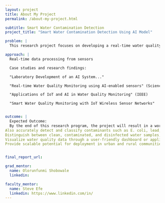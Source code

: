 ```yaml
---
layout: project
title: About My Project
permalink: /about-my-project.html

subtitle: Smart Water Contamination Detection 
project_title: "Smart Water Contamination Detection Using AI Model"

problem: |
  This research project focuses on developing a real-time water quality monitoring system using Artificial Intelligence (AI) technologies. Our system leverages AI-powered algorithms combined with low-cost, distributed sensors to detect contaminants such as lead, E. coli, and nitrates in various water sources. These smart sensors collect live data, which is then processed using machine learning techniques for rapid anomaly detection and predictive analysis. This project seeks to explore how neural signals can be translated into reliable control commands for assistive robots, improving autonomy and quality of life.

approach: |  
  Real-time data processing from sensors

  Case studies and research findings:

  "Laboratory Development of an AI System..."

  "Real-time Water Quality Monitoring using AI-enabled sensors" (ScienceDirect)

  "Applications of IoT and AI in Water Quality Monitoring" (IEEE)

  "Smart Water Quality Monitoring with IoT Wireless Sensor Networks"


outcome: |
  Expected Outcome:
  By the end of this research program, the project will result in a working prototype of a smart water contamination detection system. This system will demonstrate the ability to continuously monitor water quality in real time using multispectral sensors and low-cost IoT hardware.
Also accurately detect and classify contaminants such as E. coli, lead, and nitrates using trained machine learning models.
Distinguish between clean, contaminated, and disinfected water samples, validated through spectral analysis and microbial testing.
Visualize water quality data through a user-friendly dashboard or application interface, enabling live alerts and historical tracking.
Provide scalable potential for deployment in urban and rural communities, especially those vulnerable to waterborne disease outbreaks or lacking traditional lab testing infrastructure.


final_report_url:

grad_mentor:
  name: Olorunfunmi Shobowale
  linkedin: 

faculty_mentor:
  name: Steve Efe
  linkedin: https://www.linkedin.com/in/
---
```


